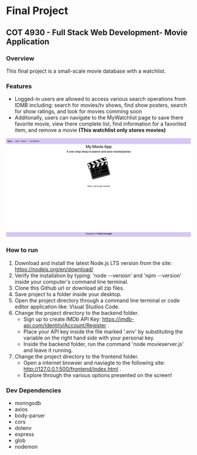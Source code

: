 # Final Project
## COT 4930 - Full Stack Web Development- Movie Application

### Overview
This final project is a small-scale movie database with a watchlist.
<br/>

### Features
- Logged-in users are allowed to access various search operations from IDMB including: search for movies/tv shows, find show posters, search for show ratings, and look for movies comming soon
- Additonally, users can navigate to the MyWatchlist page to save there favorite movie, view there complete list, find information for a favorited item, and remove a movie **(This watchlist only stores movies)**

![Picture of Homepage](/assets/app_pic.png?raw=true "Homepage")

### How to run
1. Download and install the latest Node.js LTS version from the site: https://nodejs.org/en/download/
2. Verify the installation by typing: 'node --version' and 'npm --version' inside your computer's command line terminal.
3. Clone this Github url or download all zip files.
4. Save project to a folder inside your desktop.
5. Open the project directory through a command line terminal or code editor application like: Visual Studios Code.
6. Change the project directory to the backend folder.
    - Sign up to create IMDb API Key: https://imdb-api.com/Identity/Account/Register .
    - Place your API key inside the file marked '.env' by substituting the variable on the right hand side with your personal key.
    - Inside the backend folder, run the command 'node movieserver.js' and leave it running.
7. Change the project directory to the frontend folder.
    - Open a internet browser and naviagte to the following site: http://127.0.0.1:500/frontend/index.html .
    - Explore through the various options presented on the screen!

### Dev Dependencies
- monngodb
- axios
- body-parser
- cors
- dotenv
- express
- glob
- nodemon 
